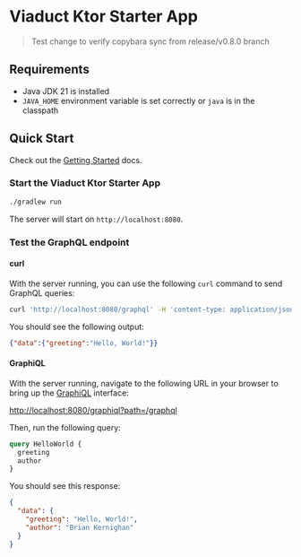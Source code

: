 # Viaduct Ktor Starter App

> Test change to verify copybara sync from release/v0.8.0 branch

## Requirements

- Java JDK 21 is installed
- `JAVA_HOME` environment variable is set correctly or `java` is in the classpath

## Quick Start

Check out the [Getting Started](https://airbnb.io/viaduct/docs/getting_started/) docs.

### Start the Viaduct Ktor Starter App

```bash
./gradlew run
```

The server will start on `http://localhost:8080`.

### Test the GraphQL endpoint

#### curl

With the server running, you can use the following `curl` command to send GraphQL queries:

```bash
curl 'http://localhost:8080/graphql' -H 'content-type: application/json' --data-raw '{"query":"{ greeting }"}'
```

You should see the following output:
```json
{"data":{"greeting":"Hello, World!"}}
```

#### GraphiQL

With the server running, navigate to the following URL in your browser to bring up the [GraphiQL](https://github.com/graphql/graphiql) interface:

[http://localhost:8080/graphiql?path=/graphql](http://localhost:8080/graphiql?path=/graphql)

Then, run the following query:

```graphql
query HelloWorld {
  greeting
  author
}
```

You should see this response:

```json
{
  "data": {
    "greeting": "Hello, World!",
    "author": "Brian Kernighan"
  }
}
```
